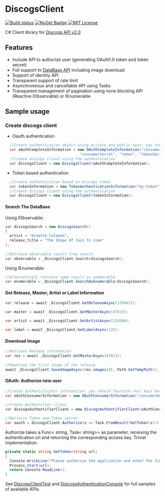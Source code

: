 # DiscogsClient

[![Build status](https://img.shields.io/appveyor/ci/David-Desmaisons/DiscogsClient.svg?maxAge=2592000)](https://ci.appveyor.com/project/David-Desmaisons/DiscogsClient)
[![NuGet Badge](https://img.shields.io/nuget/v/DiscogsClient.svg)](https://www.nuget.org/packages/DiscogsClient/)
[![MIT License](https://img.shields.io/github/license/David-Desmaisons/DiscogsClient.svg)](https://github.com/David-Desmaisons/DiscogsClient/blob/master/LICENSE)


C# Client library for [Discogs API v2.0](https://www.discogs.com/developers/)

## Features
* Include API to authorize user (generating OAuth1.0 token and token secret)
* Full support to [DataBase API](https://www.discogs.com/developers/#page:database) including image download
* Support of identity API
* Transparent support of rate limit
* Asynchroneous and cancellable API using Tasks
* Transparent management of pagination using none blocking API (Reactive IObservable) or IEnumerable

## Sample usage

### Create discogs client

* Oauth authentication
```C#
  //Create authentication object using private and public keys: you should fournish real keys here
  var oAuthCompleteInformation = new OAuthCompleteInformation("consumerKey", 
                                  "consumerSecret", "token", "tokenSecret");
  //Create discogs client using the authentication
  var discogsClient = new DiscogsClient(oAuthCompleteInformation);
```
* Token based authentication
```C#
  //Create authentication based on Discogs token
  var tokenInformation = new TokenAuthenticationInformation("my-token");
  //Create discogs client using the authentication
  var discogsClient = new DiscogsClient(tokenInformation);
```
#### Search The DataBase

Using IObservable:
```C#
var discogsSearch = new DiscogsSearch()
{
  artist = "Ornette Coleman",
  release_title = "The Shape Of Jazz To Come"
};
    
//Retrieve observable result from search
var observable = _DiscogsClient.Search(discogsSearch);
```

Using IEnumerable:
```C#
//Alternatively retreive same result as enumerable 
var enumerable = _DiscogsClient.SearchAsEnumerable(discogsSearch);
```

#### Get Release, Master, Artist or Label Information
```C#
var release = await _DiscogsClient.GetReleaseAsync(1704673);
```

```C#
var master = await _DiscogsClient.GetMasterAsync(47813);
```

```C#
var artist = await _DiscogsClient.GetArtistAsync(224506);
```

```C#
var label = await _DiscogsClient.GetLabelAsync(125);
```

#### Download Image
```C#
//Retrieve Release information
var res = await _DiscogsClient.GetMasterAsync(47813);
  
//Download the first image of the release
await _DiscogsClient.SaveImageAsync(res.images[0], Path.GetTempPath(), "Ornette-TSOAJTC");
```

#### OAuth: Authorize new user
```C#
//Create authentificator information: you should fournish real keys here
var oAuthConsumerInformation = new OAuthConsumerInformation("consumerKey", "consumerSecret");
  
//Create Authentifier client
var discogsAuthentifierClient = new DiscogsAuthentifierClient(oAuthConsumerInformation);

//Retreive Token and Token secret 
var oauth = discogsClient.Authorize(s => Task.FromResult(GetToken(s))).Result;
```

Authorize takes a Func< string, Task< string>> as parameter, receiving the authentication url and returning the corresponding access key. Trivial implementation:

```C#
private static string GetToken(string url)
{
  Console.WriteLine("Please authorize the application and enter the final key in the console");
  Process.Start(url);
  return Console.ReadLine();
}
```
See [DiscogsClientTest](https://github.com/David-Desmaisons/DiscogsClient/blob/master/DiscogsClient.Test/DiscogsClientTest.cs) and [DiscogsAuthenticationConsole](https://github.com/David-Desmaisons/DiscogsClient/blob/master/DiscogsAuthenticationConsole/Program.cs) for full samples of available APIs.
